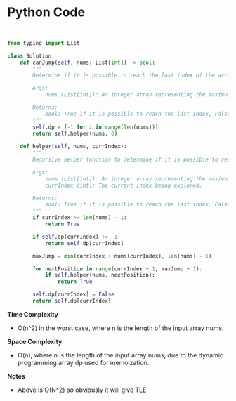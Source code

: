 # Python Code

```python


from typing import List

class Solution:
    def canJump(self, nums: List[int]) -> bool:
        """
        Determine if it is possible to reach the last index of the array.

        Args:
            nums (List[int]): An integer array representing the maximum jump length at each position.

        Returns:
            bool: True if it is possible to reach the last index, False otherwise.
        """
        self.dp = [-1 for i in range(len(nums))]
        return self.helper(nums, 0)
    
    def helper(self, nums, currIndex):
        """
        Recursive helper function to determine if it is possible to reach the last index.

        Args:
            nums (List[int]): An integer array representing the maximum jump length at each position.
            currIndex (int): The current index being explored.

        Returns:
            bool: True if it is possible to reach the last index, False otherwise.
        """
        if currIndex >= len(nums) - 1:
            return True

        if self.dp[currIndex] != -1:
            return self.dp[currIndex]

        maxJump = min(currIndex + nums[currIndex], len(nums) - 1)

        for nextPosition in range(currIndex + 1, maxJump + 1):
            if self.helper(nums, nextPosition):
                return True

        self.dp[currIndex] = False
        return self.dp[currIndex]

```

**Time Complexity**
- O(n^2) in the worst case, where n is the length of the input array nums.

**Space Complexity**
- O(n), where n is the length of the input array nums, due to the dynamic programming array dp used for memoization.


**Notes** 
- Above is O(N^2) so obviously it will give TLE
